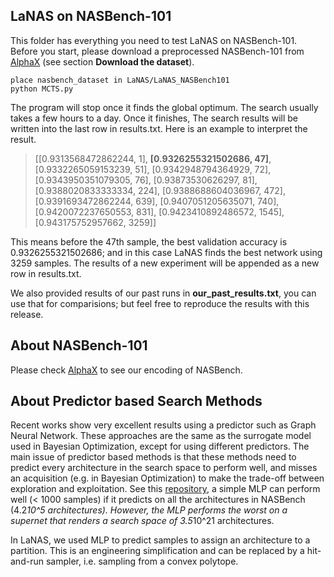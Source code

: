 ## LaNAS on NASBench-101

This folder has everything you need to test LaNAS on NASBench-101. Before you start, please download a preprocessed NASBench-101 from <a href="https://github.com/linnanwang/AlphaX-NASBench101">AlphaX</a> (see section <b>Download the dataset</b>).
```
place nasbench_dataset in LaNAS/LaNAS_NASBench101
python MCTS.py
```
The program will stop once it finds the global optimum. The search usually takes a few hours to a day. Once it finishes, The search results will be written into the last row in results.txt. Here is an example to interpret the result.

>[[0.9313568472862244, 1], <b>[0.9326255321502686, 47]</b>, [0.9332265059153239, 51], [0.9342948794364929, 72], [0.9343950351079305, 76], [0.93873530626297, 81], [0.9388020833333334, 224], [0.9388688604036967, 472], [0.9391693472862244, 639], [0.9407051205635071, 740], [0.9420072237650553, 831], [0.9423410892486572, 1545], [0.943175752957662, 3259]]

This means before the 47th sample, the best validation accuracy is 0.9326255321502686; and in this case LaNAS finds the best network using 3259 samples. The results of a new experiment will be appended as a new row in results.txt.

We also provided results of our past runs in <b>our_past_results.txt</b>, you can use that for comparisions; but feel free to reproduce the results with this release.

## About NASBench-101
Please check <a href="https://github.com/linnanwang/AlphaX-NASBench101">AlphaX</a> to see our encoding of NASBench.

## About Predictor based Search Methods
Recent works show very excellent results using a predictor such as Graph Neural Network. These approaches are the same as the surrogate model used in Bayesian Optimization, except for using different predictors. The main issue of predictor based methods is that these methods need to predict every architecture in the search space to perform well, and misses an acquisition (e.g. in Bayesian Optimization) to make the trade-off between exploration and exploitation. See this <a href="https://github.com/linnanwang/MLP-NASBench-101">repository</a>, a simple MLP can perform well (< 1000 samples) if it predicts on all the architectures in NASBench (4.2*10^5 architectures). However, the MLP performs the worst on a supernet that renders a search space of 3.5*10^21 architectures.

In LaNAS, we used MLP to predict samples to assign an architecture to a partition. This is an engineering simplification and can be replaced by a hit-and-run sampler, i.e. sampling from a convex polytope.
